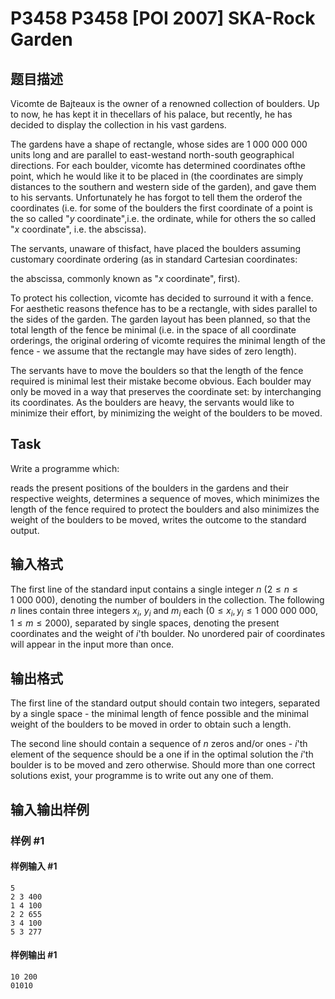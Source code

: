 # P3458 P3458 [POI 2007] SKA-Rock Garden

## 题目描述

Vicomte de Bajteaux is the owner of a renowned collection of boulders. Up to now, he has kept it in thecellars of his palace, but recently, he has decided to display the collection in his vast gardens.

The gardens have a shape of rectangle, whose sides are $1\ 000\ 000\ 000$ units long and are parallel to east-westand north-south geographical directions. For each boulder, vicomte has determined coordinates ofthe point, which he would like it to be placed in (the coordinates are simply distances to the southern and    western side of the garden), and gave them to his servants. Unfortunately he has forgot to tell them the orderof the coordinates (i.e. for some of the boulders the first coordinate of a point is the so called "$y$ coordinate",i.e. the ordinate, while for others the so called "$x$ coordinate", i.e. the abscissa).

The servants, unaware of thisfact, have placed the boulders assuming customary coordinate ordering (as in standard Cartesian coordinates:

the abscissa, commonly known as "$x$ coordinate", first).

To protect his collection, vicomte has decided to surround it with a fence. For aesthetic reasons thefence has to be a rectangle, with sides parallel to the sides of the garden. The garden layout has been planned,      so that the total length of the fence be minimal (i.e. in the space of all coordinate orderings, the original          ordering of vicomte requires the minimal length of the fence - we assume that the rectangle may have sides of zero length).

The servants have to move the boulders so that the length of the fence required is minimal lest their mistake become obvious. Each boulder may only be moved in a way that preserves the coordinate set: by      interchanging its coordinates. As the boulders are heavy, the servants would like to minimize their effort, by      minimizing the weight of the boulders to be moved.

## Task

Write a programme which:

reads the present positions of the boulders in the gardens and their respective weights, determines a sequence of moves, which minimizes the length of the fence required to protect the    boulders and also minimizes the weight of the boulders to be moved, writes the outcome to the standard output.

## 输入格式

The first line of the standard input contains a single integer $n$ ($2 \le n \le 1\ 000\ 000$), denoting the number of boulders in the collection. The following $n$  lines contain three integers $x_i$, $y_i$ and $m_i$ each ($0 \le x_i, y_i \le 1\ 000\ 000\ 000$, $1 \le m \le 2000$), separated by single spaces, denoting the present coordinates and the weight of $i$'th boulder. No unordered pair of coordinates will appear in the input more than once.


## 输出格式

The first line of the standard output should contain two integers, separated by a single space - the minimal length of fence possible and the minimal weight of the boulders to be moved in order to obtain such a length.


The second line should contain a sequence of $n$ zeros and/or ones - $i$'th element of the sequence should be a one if in the optimal solution the $i$'th boulder is to be moved and zero otherwise. Should more than one correct solutions exist, your programme is to write out any one of them.


## 输入输出样例

### 样例 #1

#### 样例输入 #1

```
5
2 3 400
1 4 100
2 2 655
3 4 100
5 3 277
```

#### 样例输出 #1

```
10 200
01010
```
